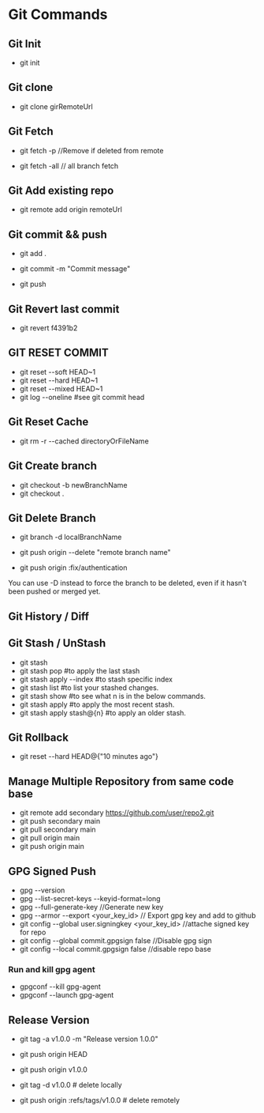 # Git Commands

## Git Init
- git init

## Git clone
- git clone girRemoteUrl

## Git Fetch
- git fetch -p //Remove if deleted from remote

- git fetch -all // all branch fetch


## Git Add existing repo
- git remote add origin remoteUrl


## Git commit && push
- git add .

- git commit -m "Commit message"

- git push

## Git Revert last commit
- git revert f4391b2

## GIT RESET COMMIT
- git reset --soft HEAD~1
- git reset --hard HEAD~1
- git reset --mixed HEAD~1
- git log --oneline #see git commit head


## Git Reset Cache

- git rm -r --cached directoryOrFileName


## Git Create branch
- git checkout -b newBranchName
- git checkout .


## Git Delete Branch

- git branch -d localBranchName

- git push origin --delete "remote branch name"

- git push origin :fix/authentication

You can use -D instead to force the branch to be deleted, even if it hasn't been pushed or merged yet.

## Git History / Diff


## Git Stash / UnStash
- git stash
- git stash pop #to apply the last stash
- git stash apply --index #to stash specific index
- git stash list #to list your stashed changes.
- git stash show #to see what n is in the below commands.
- git stash apply #to apply the most recent stash.
- git stash apply stash@{n} #to apply an older stash.

## Git Rollback
- git reset --hard HEAD@{"10 minutes ago"}

## Manage Multiple Repository from same code base
- git remote add secondary https://github.com/user/repo2.git
- git push secondary main
- git pull secondary main
- git pull origin main
- git push origin main

## GPG Signed Push
- gpg --version
- gpg --list-secret-keys --keyid-format=long
- gpg --full-generate-key //Generate new key
- gpg --armor --export <your_key_id> // Export gpg key and add to github
- git config --global user.signingkey <your_key_id> //attache signed key for repo
- git config --global commit.gpgsign false //Disable gpg sign
- git config --local commit.gpgsign false //disable repo base

### Run and kill gpg agent
- gpgconf --kill gpg-agent
- gpgconf --launch gpg-agent

## Release Version
- git tag -a v1.0.0 -m "Release version 1.0.0"
- git push origin HEAD
- git push origin v1.0.0


- git tag -d v1.0.0         # delete locally
- git push origin :refs/tags/v1.0.0   # delete remotely



